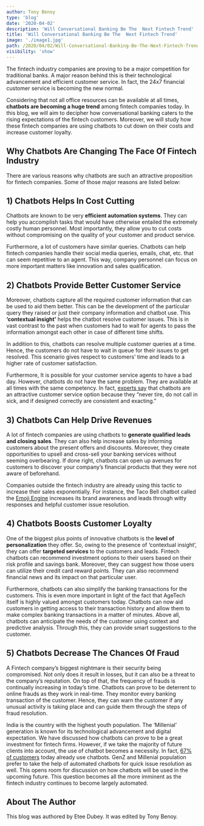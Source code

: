 ```yaml
---
author: Tony Benoy
type: 'blog'
date: '2020-04-02'
description: 'Will Conversational Banking Be The  Next Fintech Trend'
title: 'Will Conversational Banking Be The  Next Fintech Trend'
image: './image1.jpg'
path: /2020/04/02/Will-Conversational-Banking-Be-The-Next-Fintech-Trend
visibility: 'show'
---
```


The fintech industry companies are proving to be a major competition for traditional banks. A major reason behind this is their technological advancement and efficient customer service. In fact, the 24x7 financial customer service is becoming the new normal. 

Considering that not all office resources can be available at all times, **chatbots are becoming a huge trend** among fintech companies today. In this blog, we will aim to decipher how conversational banking caters to the rising expectations of the fintech customers. Moreover, we will study how these fintech companies are using chatbots to cut down on their costs and increase customer loyalty. 

## Why Chatbots Are Changing The Face Of Fintech Industry

There are various reasons why chatbots are such an attractive proposition for fintech companies. Some of those major reasons are listed below:

## **1) Chatbots Helps In Cost Cutting**

Chatbots are known to be very **efficient automation systems**. They can help you accomplish tasks that would have otherwise entailed the extremely costly human personnel. Most importantly, they allow you to cut costs without compromising on the quality of your customer and product service.

Furthermore, a lot of customers have similar queries. Chatbots can help fintech companies handle their social media queries, emails, chat, etc. that can seem repetitive to an agent. This way,  company personnel can focus on more important matters like innovation and sales qualification. 

## **2) Chatbots Provide Better Customer Service**

Moreover, chatbots capture all the required customer information that can be used to aid them better. This can be the development of the particular query they raised or just their company information and chatbot use. This **‘contextual insight’** helps the chatbot resolve customer issues. This is in vast contrast to the past when customers had to wait for agents to pass the information amongst each other in case of different time shifts.

In addition to this, chatbots can resolve multiple customer queries at a time. Hence, the customers do not have to wait in queue for their issues to get resolved. This scenario gives respect to customers’ time and leads to a higher rate of customer satisfaction.

Furthermore, It is possible for your customer service agents to have a bad day. However, chatbots do not have the same problem. They are available at all times with the same competency. In fact, [experts say](https://venturebeat.com/2016/10/18/3-ways-chatbots-deliver-roi-for-customer-service/) that chatbots are an attractive customer service option because they “never tire, do not call in sick, and if designed correctly are consistent and exacting.”

## **3) Chatbots Can Help Drive Revenues**

A lot of fintech companies are using chatbots to **generate qualified leads and closing sales**. They can also help increase sales by informing customers about the present offers and discounts. Moreover, they create opportunities to upsell and cross-sell your banking services without seeming overbearing. If done right, chatbots can open up avenues for customers to discover your company’s financial products that they were not aware of beforehand.

Companies outside the fintech industry are already using this tactic to increase their sales exponentially. For instance, the Taco Bell chatbot called the [Emoji Engine](http://www.adweek.com/digital/heres-why-taco-bell-created-600-gifs-and-photos-its-new-social-campaign-168007/) increases its brand awareness and leads through witty responses and helpful customer issue resolution.

## **4) Chatbots Boosts Customer Loyalty**

One of the biggest plus points of innovative chatbots is the **level of personalization** they offer. So, owing to the presence of ‘contextual insight’, they can offer **targeted services** to the customers and leads. Fintech chatbots can recommend investment options to their users based on their risk profile and savings bank. Moreover, they can suggest how those users can utilize their credit card reward points. They can also recommend financial news and its impact on that particular user. 

Furthermore, chatbots can also simplify the banking transactions for the customers. This is even more important in light of the fact that AgeTech itself is highly valued amongst customers today. Chatbots can now aid customers in getting access to their transaction history and allow them to make complex banking transactions in a matter of minutes. Above all, chatbots can anticipate the needs of the customer using context and predictive analysis. Through this, they can provide smart suggestions to the customer. 

## **5) Chatbots Decrease The Chances Of Fraud**

A Fintech company’s biggest nightmare is their security being compromised. Not only does it result in losses, but it can also be a threat to the company’s reputation. On top of that, the frequency of frauds is continually increasing in today’s time. Chatbots can prove to be deterrent to online frauds as they work in real-time. They monitor every banking transaction of the customer. Hence, they can warn the customer if any unusual activity is taking place and can guide them through the steps of fraud resolution.

India is the country with the highest youth population. The ‘Millenial’ generation is known for its technological advancement and digital expectation. We have discussed how chatbots can prove to be a great investment for fintech firms. However, if we take the majority of future clients into account, the use of chatbot becomes a necessity. In fact, [67% of customers](https://www.smallbizgenius.net/by-the-numbers/chatbot-statistics/) today already use chatbots. GenZ and Millenial population prefer to take the help of automated chatbots for quick issue resolution as well.
This opens room for discussion on how chatbots will be used in the upcoming future. This question becomes all the more imminent as the fintech industry continues to become largely automated.

## About The Author

This blog was authored by Etee Dubey. It was edited by Tony Benoy.
